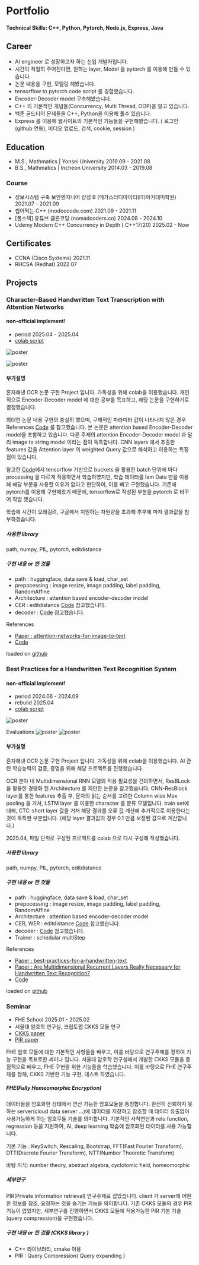 # Portfolio

#### Technical Skills: C++, Python, Pytorch, Node.js, Express, Java

## Career
 - AI engineer 로 성장하고자 하는 신입 개발자입니다.
 - 시간이 적절히 주어진다면, 원하는 layer, Model 을 pytorch 를 이용해 만들 수 있습니다.
 - 논문 내용을 구현, 모델링 해봤습니다.
 - tensorflow to pytorch code script 를 경험했습니다.
 - Encoder-Decoder model 구축해봤습니다.
 - C++ 의 기본적인 개념들(Concurrency, Multi Thread, OOP)을 알고 있습니다.
 - 백준 골드티어 문제들을 C++, Python을 이용해 풀수 있습니다.
 - Express 를 이용해 웹사이트의 기본적인 기능들을 구현해봤습니다. ( 로그인(github 연동), 비디오 업로드, 검색, cookie, session )

## Education
- M.S., Mathmatics | Yonsei University 2019.09 - 2021.08	 			        		
- B.S., Mathmatics | Incheon University 2014.03 - 2019.08

### Course 
- 정보시스템 구축 보안엔지니어 양성 B (메가스터디아이티(IT)아카데미학원) 2021.07 - 2021.09 
- 씹어먹는 C++ (modoocode.com) 2021.09 - 2021.11
- [풀스택] 유튜브 클론코딩 (nomadcoders.co) 2024.08 - 2024.10
- Udemy Modern C++ Concurrency in Depth ( C++17/20) 2025.02 - Now

## Certificates
- CCNA (Cisco Systems) 2021.11
- RHCSA (Redhat) 2022.07

## Projects 

### Character-Based Handwritten Text Transcription with Attention Networks
#### non-official implement!
- period 2025.04 - 2025.04
- [colab script](https://github.com/cirbee/cirbee.gihub.io/blob/10fcb837646c1eaab4f6a27e66440976fe9b4cd8/src/Character-Based%20Handwritten_version2.ipynb)

![poster](./src/atten_graph.png)

![poster](./src/attenion_endcoder_decoder.png)

#### 부가설명
 혼자해낸 OCR 논문 구현 Project 입니다. 가독성을 위해 colab을 이용했습니다. 개인적으로 Encoder-Decoder model 에 대한 공부를 목표하고, 해당 논문을 구현하기로 결정했습니다.

 최대한 논문 내용 구현의 충실히 했으며, 구체적인 파라미터 값이 나타나지 않은 경우 References [Code](https://github.com/jvpoulos/Attention-OCR) 를 참고했습니다. 본 논문은 attention based Encoder-Decoder model을 포함하고 있습니다. 다른 주제의 attention Encoder-Decoder model 과 달리 image to string model 이라는 점이 독특합니다. CNN layers 에서 추출한 features 값을 Attention layer 의 weighted Query 값으로 해석하고 이용하는 특징점이 있습니다. 

 참고한 [Code](https://github.com/jvpoulos/Attention-OCR)에서 tensorflow 기반으로 buckets 을 활용한 batch 단위에 마다 processing 을 다르게 적용하면서 학습하였지만, 학습 데이터를 Iam Data 만을 이용해 해당 부분을 사용할 이유가 없다고 판단하여, 이를 빼고 구현했습니다. 기존에 pytorch를 이용해 구현해왔기 때문에, tensorflow로 작성된 부분을 pytorch 로 바꾸어 작업 했습니다. 

 학습에 시간이 오래걸려, 구글에서 지원하는 자원량을 초과해 추후에 마저 결과값을 첨부하겠습니다. 

##### 사용한 library
path, numpy, PIL, pytorch, editdistance

##### 구현 내용 or 한 것들
- path : huggingface, data save & load, char_set 
- prepocessing : image resize, image padding, label padding, RandomAffine
- Architecture : attention based encoder-decoder model
- CER : editdistance [Code](https://github.com/georgeretsi/HTR-best-practices/) 참고했습니다.
- decoder : [Code](https://github.com/georgeretsi/HTR-best-practices/) 참고했습니다.

References
- [Paper : attention-networks-for-image-to-text](https://paperswithcode.com/paper/attention-networks-for-image-to-text)
- [Code](https://github.com/jvpoulos/Attention-OCR)

loaded on [github](https://github.com/cirbee/SIMPLE) 

### Best Practices for a Handwritten Text Recognition System
#### non-official implement!
- period 2024.06 - 2024.09
- rebuild 2025.04
- [colab script](https://github.com/cirbee/cirbee.gihub.io/blob/10fcb837646c1eaab4f6a27e66440976fe9b4cd8/src/SIMPLE_HTR_colab_version.ipynb)

![poster](./src/CTCloss_graph.png)

Evaluations
![poster](./src/SIMPLE_HTR_sample_decoding.png)
![poster](./src/SIMPLE_HTR_cer_wer_score.png)

#### 부가설명
 혼자해낸 OCR 논문 구현 Project 입니다. 가독성을 위해 colab을 이용했습니다. AI 관련 학습능력의 검증, 증명을 위해 해당 프로젝트를 진행했습니다. 

OCR 분야 내 Multidimensional RNN 모델의 적용 필요성을 건의하면서, ResBLock 을 활용한 경량화 된 Architecture 를 제안한 논문을 참고했습니다. CNN-ResBlock layer를 통한 features 추출 후, 문자의 읽는 순서를 고려한 Column wise Max pooling 을 거쳐, LSTM layer 를 이용한 character 를 분류 모델입니다. train set에 대해, CTC-short layer 값을 거쳐 해당 결과를 오류 값 계산에 추가적으로 이용한다는 것이 독특한 부분입니다. (해당 layer 결과값의 경우 0.1 만큼 보정된 값으로 계산합니다.) 

2025.04, 파일 단위로 구성된 프로젝트를 colab 으로 다시 구성해 작성했습니다.  

##### 사용한 library
path, numpy, PIL, pytorch, editdistance

##### 구현 내용 or 한 것들
- path : huggingface, data save & load, char_set 
- prepocessing : image resize, image padding, label padding, RandomAffine 
- Architecture : attention based encoder-decoder model
- CER, WER : editdistance [Code](https://github.com/georgeretsi/HTR-best-practices/) 참고했습니다.
- decoder : [Code](https://github.com/georgeretsi/HTR-best-practices/) 참고했습니다.
- Trainer : schedular multiStep 


References
- [Paper : best-practices-for-a-handwritten-text](https://paperswithcode.com/paper/best-practices-for-a-handwritten-text)
- [Paper : Are Multidimensional Recurrent Layers Really Necessary for Handwritten Text Recognition?](https://ieeexplore.ieee.org/document/8269951)
- [Code](https://github.com/georgeretsi/HTR-best-practices/)

loaded on [github](https://github.com/cirbee/SIMPLE)


### Seminar
- FHE School 2025.01 - 2025.02
- 서울대 암호학 연구실, 크립토랩 CKKS 모듈 연구 
- [CKKS paper](https://eprint.iacr.org/2016/421.pdf)
- [PIR paper](https://eprint.iacr.org/2017/1142)

FHE 암호 모듈에 대한 기본적인 사항들을 배우고, 이를 바탕으로 연구주제를 정하여 기능 구현을 목표로한 세미나 입니다. 서울대 암호학 연구실에서 개발한 CKKS 모듈을 중점적으로 배우고, FHE 구현을 위한 기능들을 학습했습니다. 이를 바탕으로 FHE 연구주제를 정해, CKKS 기반한 기능 구현, 테스트 하였습니다. 

##### FHE(Fully Homeomorphic Encryption) 
데이터들을 암호화한 상태에서 연산 가능한 암호모듈을 통칭합니다. 완전히 신뢰하지 못하는 server(cloud data server ...)에 데이터를 저장하고 참조할 때 데이터 유출없이 사용가능하게 하는 암호무듈 기술를 의미합니다. 기본적인 사칙연산과 relu function, regression 등을 지원하여, AI, deep learning 학습에 암호화된 데이터를 사용 가능합니다.  

기본 기능 : KeySwitch, Rescaling, Bootstrap, FFT(Fast Fourier Transform), DTT(Discrete Fourier Transform), NTT(Number Theoretic Transform)

바탕 지식: number theory, abstract algebra, cyclotomic field, homeomorphic

##### 세부연구
PIR(Private information retrieval) 연구주제로 잡았습니다. client 가 server에 어떤한 정보를 참조, 요청하는 것을 숨기는 기능을 의미합니다. 기존 CKKS 모듈의 경우 PIR 기능이 없었지만, 세부연구를 진행하면서 CKKS 모듈에 적용가능한 PIR 기본 기술(query compression)을 구현했습니다. 


##### 구현 내용 or 한 것들 (CKKS library )
- C++ 라이브러리, cmake 이용 
- PIR : Query Compression( Query expanding ) 
